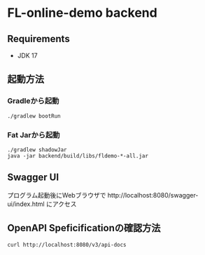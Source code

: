 # FL-online-demo backend

## Requirements
* JDK 17

## 起動方法
### Gradleから起動
```shell
./gradlew bootRun
```

### Fat Jarから起動
```shell
./gradlew shadowJar
java -jar backend/build/libs/fldemo-*-all.jar
```

## Swagger UI
プログラム起動後にWebブラウザで
http://localhost:8080/swagger-ui/index.html
にアクセス

## OpenAPI Speficificationの確認方法
```shell
curl http://localhost:8080/v3/api-docs
```
